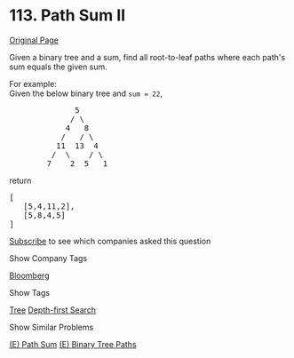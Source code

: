 # 113. Path Sum II

[Original Page](https://leetcode.com/problems/path-sum-ii/)

Given a binary tree and a sum, find all root-to-leaf paths where each path's sum equals the given sum.

For example:  
Given the below binary tree and `sum = 22`,

<pre>              5
             / \
            4   8
           /   / \
          11  13  4
         /  \    / \
        7    2  5   1
</pre>

return  

<pre>[
   [5,4,11,2],
   [5,8,4,5]
]
</pre>

<div>

[Subscribe](/subscribe/) to see which companies asked this question

</div>

<div>

<div id="company_tags" class="btn btn-xs btn-warning">Show Company Tags</div>

<span class="hidebutton">[Bloomberg](/company/bloomberg/)</span></div>

<div>

<div id="tags" class="btn btn-xs btn-warning">Show Tags</div>

<span class="hidebutton">[Tree](/tag/tree/) [Depth-first Search](/tag/depth-first-search/)</span></div>

<div>

<div id="similar" class="btn btn-xs btn-warning">Show Similar Problems</div>

<span class="hidebutton">[(E) Path Sum](/problems/path-sum/) [(E) Binary Tree Paths](/problems/binary-tree-paths/)</span></div>